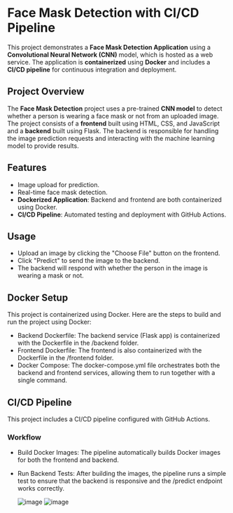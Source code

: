 # Face Mask Detection with CI/CD Pipeline

This project demonstrates a **Face Mask Detection Application** using a **Convolutional Neural Network (CNN)** model, which is hosted as a web service. The application is **containerized** using **Docker** and includes a **CI/CD pipeline** for continuous integration and deployment.

## Project Overview
The **Face Mask Detection** project uses a pre-trained **CNN model** to detect whether a person is wearing a face mask or not from an uploaded image. The project consists of a **frontend** built using HTML, CSS, and JavaScript and a **backend** built using Flask. The backend is responsible for handling the image prediction requests and interacting with the machine learning model to provide results.

## Features
- Image upload for prediction.
- Real-time face mask detection.
- **Dockerized Application**: Backend and frontend are both containerized using Docker.
- **CI/CD Pipeline**: Automated testing and deployment with GitHub Actions.

## Usage
- Upload an image by clicking the "Choose File" button on the frontend.
- Click "Predict" to send the image to the backend.
- The backend will respond with whether the person in the image is wearing a mask or not.

## Docker Setup
This project is containerized using Docker. Here are the steps to build and run the project using Docker:
- Backend Dockerfile: The backend service (Flask app) is containerized with the Dockerfile in the /backend folder.
- Frontend Dockerfile: The frontend is also containerized with the Dockerfile in the /frontend folder.
- Docker Compose: The docker-compose.yml file orchestrates both the backend and frontend services, allowing them to run together with a single command.

## CI/CD Pipeline
This project includes a CI/CD pipeline configured with GitHub Actions.

### Workflow
- Build Docker Images: The pipeline automatically builds Docker images for both the frontend and backend.
- Run Backend Tests: After building the images, the pipeline runs a simple test to ensure that the backend is responsive and the /predict endpoint works correctly.

  ![image](https://github.com/user-attachments/assets/bf8835c5-52d9-42cf-90d0-6faea08eb34c)          ![image](https://github.com/user-attachments/assets/7012a580-d8f5-4152-9f5e-e95b6c3230b6)

